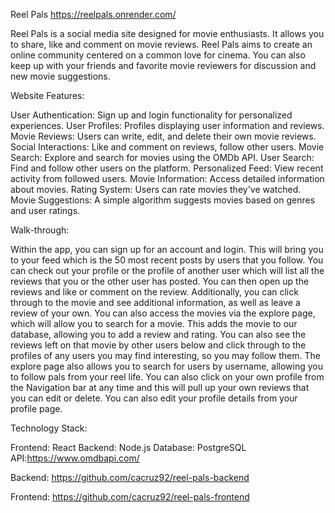 Reel Pals
https://reelpals.onrender.com/

Reel Pals is a social media site designed for movie enthusiasts. It allows you to share, like and comment on movie reviews. Reel Pals aims to create an online community centered on a common love for cinema. You can also keep up with your friends and favorite movie reviewers for discussion and new movie suggestions.

Website Features:

User Authentication: Sign up and login functionality for personalized experiences.
User Profiles: Profiles displaying user information and reviews.
Movie Reviews: Users can write, edit, and delete their own movie reviews.
Social Interactions: Like and comment on reviews, follow other users.
Movie Search: Explore and search for movies using the OMDb API.
User Search: Find and follow other users on the platform.
Personalized Feed: View recent activity from followed users.
Movie Information: Access detailed information about movies.
Rating System: Users can rate movies they've watched.
Movie Suggestions: A simple algorithm suggests movies based on genres and user ratings.

Walk-through:

Within the app, you can sign up for an account and login. This will bring you to your feed which is the 50 most recent posts by users that you follow. You can check out your profile or the profile of another user which will list all the reviews that you or the other user has posted. You can then open up the reviews and like or comment on the review. Additionally, you can click through to the movie and see additional information, as well as leave a review of your own. You can also access the movies via the explore page, which will allow you to search for a movie. This adds the movie to our database, allowing you to add a review and rating. You can also see the reviews left on that movie by other users below and click through to the profiles of any users you may find interesting, so you may follow them. The explore page also allows you to search for users by username, allowing you to follow pals from your reel life. You can also click on your own profile from the Navigation bar at any time and this will pull up your own reviews that you can edit or delete. You can also edit your profile details from your profile page.

Technology Stack:

Frontend: React
Backend: Node.js
Database: PostgreSQL
API:https://www.omdbapi.com/

Backend: https://github.com/cacruz92/reel-pals-backend

Frontend: https://github.com/cacruz92/reel-pals-frontend
